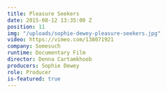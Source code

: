 ```yaml
---
title: Pleasure Seekers
date: 2015-08-12 13:35:00 Z
position: 11
img: "/uploads/sophie-dewey-pleasure-seekers.jpg"
video: https://vimeo.com/138071921
company: Somesuch
runtime: Documentary Film
director: Denna Cartamkhoob
producers: Sophie Dewey
role: Producer
is-featured: true
---
```


